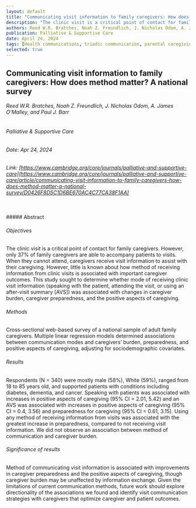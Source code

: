 ```yaml
---
layout: default
title: "Communicating visit information to family caregivers: How does method matter? A national survey"
description: "The clinic visit is a critical point of contact for family caregivers. However, only 37% of family caregivers are able to accompany patients to visits. When they cannot attend, caregivers receive visit information to assist with their caregiving. However, little is known about how method of receiving information from clinic visits is associated with important caregiver outcomes. This study sought to determine whether mode of receiving clinic visit information (speaking with the patient, attending the visit, or using an after-visit summary [AVS]) was associated with changes in caregiver burden, caregiver preparedness, and the positive aspects of caregiving."
authors: Reed W.R. Bratches, Noah Z. Freundlich, J. Nicholas Odom, A. James O’Malley, and Paul J. Barr
publication: Palliative & Supportive Care
date: April 24, 2024
tags: [Health communications, triadic communication, parental caregiving]
selected: true
---
```


## Communicating visit information to family caregivers: How does method matter? A national survey
_Reed W.R. Bratches, Noah Z. Freundlich, J. Nicholas Odom, A. James O’Malley, and Paul J. Barr_
<br>
<br>
###### Palliative & Supportive Care

###### Date: Apr 24, 2024

###### Link: [https://www.cambridge.org/core/journals/palliative-and-supportive-care](https://www.cambridge.org/core/journals/palliative-and-supportive-care/article/communicating-visit-information-to-family-caregivers-how-does-method-matter-a-national-survey/D0426F8D5C1D6BE670AC4C77CA38F1AA)
<br>
##### Abstract

###### Objectives

The clinic visit is a critical point of contact for family caregivers. However, only 37% of family caregivers are able to accompany patients to visits. When they cannot attend, caregivers receive visit information to assist with their caregiving. However, little is known about how method of receiving information from clinic visits is associated with important caregiver outcomes. This study sought to determine whether mode of receiving clinic visit information (speaking with the patient, attending the visit, or using an after-visit summary [AVS]) was associated with changes in caregiver burden, caregiver preparedness, and the positive aspects of caregiving.

###### Methods

Cross-sectional web-based survey of a national sample of adult family caregivers. Multiple linear regression models determined associations between communication modes and caregivers’ burden, preparedness, and positive aspects of caregiving, adjusting for sociodemographic covariates.

###### Results

Respondents (N = 340) were mostly male (58%), White (59%), ranged from 18 to 85 years old, and supported patients with conditions including diabetes, dementia, and cancer. Speaking with patients was associated with increases in positive aspects of caregiving (95% CI = 2.01, 5.42) and an AVS was associated with increases in positive aspects of caregiving (95% CI = 0.4, 3.56) and preparedness for caregiving (95% CI = 0.61, 3.15). Using any method of receiving information from visits was associated with the greatest increase in preparedness, compared to not receiving visit information. We did not observe an association between method of communication and caregiver burden.

###### Significance of results

Method of communicating visit information is associated with improvements in caregiver preparedness and the positive aspects of caregiving, though caregiver burden may be unaffected by information exchange. Given the limitations of current communication methods, future work should explore directionality of the associations we found and identify visit communication strategies with caregivers that optimize caregiver and patient outcomes.


